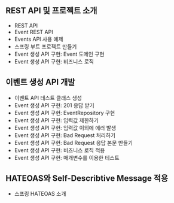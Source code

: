 ## REST API 및 프로젝트 소개

- REST API
- Event REST API
- Events API 사용 예제
- 스프링 부트 프로젝트 만들기
- Event 생성 API 구현: Event 도메인 구현
- Event 생성 API 구현: 비즈니스 로직

## 이벤트 생성 API 개발

- 이벤트 API 테스트 클래스 생성
- Event 생성 API 구현: 201 응답 받기
- Event 생성 API 구현: EventRepository 구현
- Event 생성 API 구현: 입력값 제한하기
- Event 생성 API 구현: 입력값 이외에 에러 발생
- Event 생성 API 구현: Bad Request 처리하기
- Event 생성 API 구현: Bad Request 응답 본문 만들기
- Event 생성 API 구현: 비즈니스 로직 적용
- Event 생성 API 구현: 매개변수를 이용한 테스트

## HATEOAS와 Self-Describtive Message 적용

- 스프링 HATEOAS 소개
